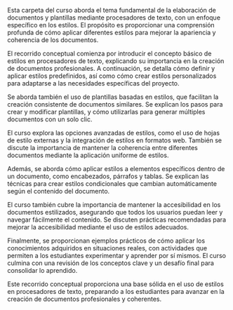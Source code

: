 Esta carpeta del curso aborda el tema fundamental de la elaboración de documentos y plantillas mediante procesadores de texto, con un enfoque específico en los estilos. El propósito es proporcionar una comprensión profunda de cómo aplicar diferentes estilos para mejorar la apariencia y coherencia de los documentos.

El recorrido conceptual comienza por introducir el concepto básico de estilos en procesadores de texto, explicando su importancia en la creación de documentos profesionales. A continuación, se detalla cómo definir y aplicar estilos predefinidos, así como cómo crear estilos personalizados para adaptarse a las necesidades específicas del proyecto.

Se aborda también el uso de plantillas basadas en estilos, que facilitan la creación consistente de documentos similares. Se explican los pasos para crear y modificar plantillas, y cómo utilizarlas para generar múltiples documentos con un solo clic.

El curso explora las opciones avanzadas de estilos, como el uso de hojas de estilo externas y la integración de estilos en formatos web. También se discute la importancia de mantener la coherencia entre diferentes documentos mediante la aplicación uniforme de estilos.

Además, se aborda cómo aplicar estilos a elementos específicos dentro de un documento, como encabezados, párrafos y tablas. Se explican las técnicas para crear estilos condicionales que cambian automáticamente según el contenido del documento.

El curso también cubre la importancia de mantener la accesibilidad en los documentos estilizados, asegurando que todos los usuarios puedan leer y navegar fácilmente el contenido. Se discuten prácticas recomendadas para mejorar la accesibilidad mediante el uso de estilos adecuados.

Finalmente, se proporcionan ejemplos prácticos de cómo aplicar los conocimientos adquiridos en situaciones reales, con actividades que permiten a los estudiantes experimentar y aprender por sí mismos. El curso culmina con una revisión de los conceptos clave y un desafío final para consolidar lo aprendido.

Este recorrido conceptual proporciona una base sólida en el uso de estilos en procesadores de texto, preparando a los estudiantes para avanzar en la creación de documentos profesionales y coherentes.

